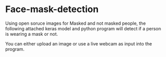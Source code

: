 # Face-mask-detection

Using open soruce images for Masked and not masked people, the following attached keras model and python program will detect if a person is wearing a mask or not. 

You can either upload an image or use a live webcam as input into the program.
